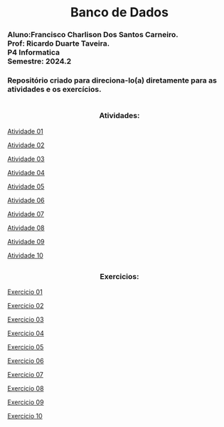<h1 align="center"> Banco de Dados 
  
<h3>
Aluno:Francisco Charlison Dos Santos Carneiro.<br>
Prof: Ricardo Duarte Taveira.<br>
P4 Informatica<br>
Semestre: 2024.2

<h3>Repositório criado para direciona-lo(a) diretamente para as atividades e os exercícios.
  
#
<h3 align="center">Atividades:</h3>

<a href = "https://github.com/charlisonsantos/bd-242/tree/main/Atividades/Atividade-01">Atividade 01</a><br>

<a href = "https://github.com/charlisonsantos/bd-242/tree/main/Atividades/Atividade-02">Atividade 02</a><br>

<a href = "https://github.com/charlisonsantos/bd-242/tree/main/Atividades/Atividade-03">Atividade 03</a><br>

<a href = "https://github.com/charlisonsantos/bd-242/tree/main/Atividades/Atividade-04">Atividade 04</a><br>

<a href = "https://github.com/charlisonsantos/bd-242/tree/main/Atividades/Atividade-05">Atividade 05</a><br>

<a href = "https://github.com/charlisonsantos/bd-242/tree/main/Atividades/Atividade-06">Atividade 06</a><br>

<a href = "https://github.com/charlisonsantos/bd-242/tree/main/Atividades/Atividade-07">Atividade 07</a><br>

<a href = "https://github.com/charlisonsantos/bd-242/tree/main/Atividades/Atividade-08">Atividade 08</a><br>

<a href = "https://github.com/charlisonsantos/bd-242/tree/main/Atividades/Atividade-09">Atividade 09</a><br>

<a href = "https://github.com/charlisonsantos/bd-242/tree/main/Atividades/Atividade-10">Atividade 10</a><br>

##

<h3 align="center">Exercicios:</h3>

<a href = "https://github.com/charlisonsantos/bd-242/tree/main/Exercicios/Exercicio-01">Exercicio 01</a><br>

<a href = "https://github.com/charlisonsantos/bd-242/tree/main/Exercicios/Exercicio-02">Exercicio 02</a><br>

<a href = "https://github.com/charlisonsantos/bd-242/tree/main/Exercicios/Exercicio-03">Exercicio 03</a><br>

<a href = "https://github.com/charlisonsantos/bd-242/tree/main/Exercicios/Exercicio-04">Exercicio 04</a><br>

<a href = "https://github.com/charlisonsantos/bd-242/tree/main/Exercicios/Exercicio-05">Exercicio 05</a><br>

<a href = "https://github.com/charlisonsantos/bd-242/tree/main/Exercicios/Exercicio-06">Exercicio 06</a><br>

<a href = "https://github.com/charlisonsantos/bd-242/tree/main/Exercicios/Exercicio-07">Exercicio 07</a><br>

<a href = "https://github.com/charlisonsantos/bd-242/tree/main/Exercicios/Exercicio-08">Exercicio 08</a><br>

<a href = "https://github.com/charlisonsantos/bd-242/tree/main/Exercicios/Exercicio-09">Exercicio 09</a><br>

<a href = "https://github.com/charlisonsantos/bd-242/tree/main/Exercicios/Exercicio-10">Exercicio 10</a><br>
